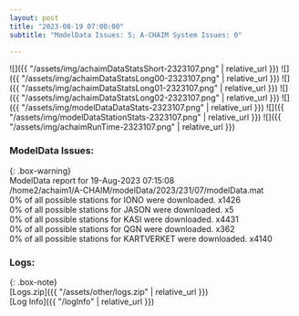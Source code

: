 ```yaml
---
layout: post
title: "2023-08-19 07:00:00"
subtitle: "ModelData Issues: 5; A-CHAIM System Issues: 0"

---
```


![]({{ "/assets/img/achaimDataStatsShort-2323107.png" | relative_url }})
![]({{ "/assets/img/achaimDataStatsLong00-2323107.png" | relative_url }})
![]({{ "/assets/img/achaimDataStatsLong01-2323107.png" | relative_url }})
![]({{ "/assets/img/achaimDataStatsLong02-2323107.png" | relative_url }})
![]({{ "/assets/img/modelDataDataStats-2323107.png" | relative_url }})
![]({{ "/assets/img/modelDataStationStats-2323107.png" | relative_url }})
![]({{ "/assets/img/achaimRunTime-2323107.png" | relative_url }})


### ModelData Issues:  
  
{: .box-warning}  
 ModelData report for 19-Aug-2023 07:15:08   
 /home2/achaim1/A-CHAIM/modelData/2023/231/07/modelData.mat   
 0% of all possible stations for IONO were downloaded. x1426   
 0% of all possible stations for JASON were downloaded. x5   
 0% of all possible stations for KASI were downloaded. x4431   
 0% of all possible stations for QGN were downloaded. x362   
 0% of all possible stations for KARTVERKET were downloaded. x4140   
  


### Logs:  
  
{: .box-note}  
[Logs.zip]({{ "/assets/other/logs.zip" | relative_url }})  
[Log Info]({{ "/logInfo" | relative_url }})  
